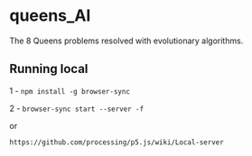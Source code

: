 # queens_AI
The 8 Queens problems resolved with evolutionary algorithms.
## Running local
1 - `npm install -g browser-sync`

2 - `browser-sync start --server -f`

or

`https://github.com/processing/p5.js/wiki/Local-server`
